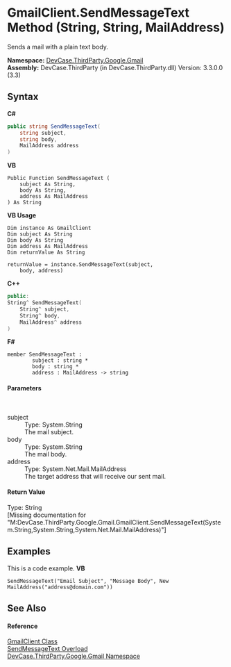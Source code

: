 # GmailClient.SendMessageText Method (String, String, MailAddress)
 

Sends a mail with a plain text body.

**Namespace:**&nbsp;<a href="N_DevCase_ThirdParty_Google_Gmail">DevCase.ThirdParty.Google.Gmail</a><br />**Assembly:**&nbsp;DevCase.ThirdParty (in DevCase.ThirdParty.dll) Version: 3.3.0.0 (3.3)

## Syntax

**C#**<br />
``` C#
public string SendMessageText(
	string subject,
	string body,
	MailAddress address
)
```

**VB**<br />
``` VB
Public Function SendMessageText ( 
	subject As String,
	body As String,
	address As MailAddress
) As String
```

**VB Usage**<br />
``` VB Usage
Dim instance As GmailClient
Dim subject As String
Dim body As String
Dim address As MailAddress
Dim returnValue As String

returnValue = instance.SendMessageText(subject, 
	body, address)
```

**C++**<br />
``` C++
public:
String^ SendMessageText(
	String^ subject, 
	String^ body, 
	MailAddress^ address
)
```

**F#**<br />
``` F#
member SendMessageText : 
        subject : string * 
        body : string * 
        address : MailAddress -> string 

```


#### Parameters
&nbsp;<dl><dt>subject</dt><dd>Type: System.String<br />The mail subject.</dd><dt>body</dt><dd>Type: System.String<br />The mail body.</dd><dt>address</dt><dd>Type: System.Net.Mail.MailAddress<br />The target address that will receive our sent mail.</dd></dl>

#### Return Value
Type: String<br />\[Missing <returns> documentation for "M:DevCase.ThirdParty.Google.Gmail.GmailClient.SendMessageText(System.String,System.String,System.Net.Mail.MailAddress)"\]

## Examples
This is a code example. 
**VB**<br />
``` VB
SendMessageText("Email Subject", "Message Body", New MailAddress("address@domain.com"))
```


## See Also


#### Reference
<a href="T_DevCase_ThirdParty_Google_Gmail_GmailClient">GmailClient Class</a><br /><a href="Overload_DevCase_ThirdParty_Google_Gmail_GmailClient_SendMessageText">SendMessageText Overload</a><br /><a href="N_DevCase_ThirdParty_Google_Gmail">DevCase.ThirdParty.Google.Gmail Namespace</a><br />